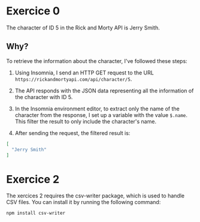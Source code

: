 # Exercice 0

The character of ID 5 in the Rick and Morty API is Jerry Smith.

## Why?

To retrieve the information about the character, I've followed these steps:

1. Using Insomnia, I send an HTTP GET request to the URL `https://rickandmortyapi.com/api/character/5`.

2. The API responds with the JSON data representing all the information of the character with ID 5.

3. In the Insomnia environment editor, to extract only the name of the character from the response, I set up a variable with the value `$.name`. This filter the result to only include the character's name.

4. After sending the request, the filtered result is:

```json
[
  "Jerry Smith"
]
```
# Exercice 2
The xercices 2 requires  the csv-writer package, which is used to handle CSV files. You can install it by running the following command:
```sh
npm install csv-writer
```
